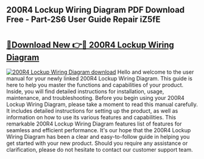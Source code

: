 ## 200R4 Lockup Wiring Diagram PDF Download Free - Part-2S6 User Guide Repair iZ5fE

# <h2><a href="http://dfpp7x5.blite.top/?on=200R4+Lockup+Wiring+Diagram">🔗Download New 👉🔴 200R4 Lockup Wiring Diagram</a></h2>

[![200R4 Lockup Wiring Diagram download](https://i.imgur.com/lujVjoI.png)](http://dfpp7x5.blite.top/?on=200R4+Lockup+Wiring+Diagram)
Hello and welcome to the user manual for your newly linked 200R4 Lockup Wiring Diagram. This guide is here to help you master the functions and capabilities of your product. Inside, you will find detailed instructions for installation, usage, maintenance, and troubleshooting. Before you begin using your 200R4 Lockup Wiring Diagram, please take a moment to read this manual carefully. It includes detailed instructions for setting up the product, as well as information on how to use its various features and capabilities. This remarkable 200R4 Lockup Wiring Diagram features list of features for seamless and efficient performance. It's our hope that the 200R4 Lockup Wiring Diagram has been a clear and easy-to-follow guide in helping you get started with your new product. Should you require any assistance or clarification, please do not hesitate to contact our customer support team.
